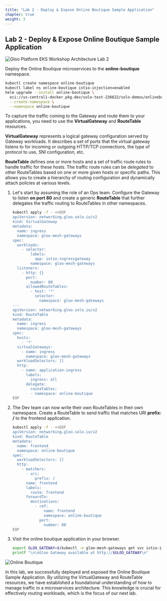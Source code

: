 ```yaml
---
title: "Lab 2 - Deploy & Expose Online Boutique Sample Application"
chapter: true
weight: 3
---
```


## Lab 2 - Deploy & Expose Online Boutique Sample Application

![Gloo Platform EKS Workshop Architecture Lab 2](/images/gloo-platform-eks-workshop-lab2.png)

Deploy the Online Boutique microservices to the **online-boutique** namespace.

```bash
kubectl create namespace online-boutique
kubectl label ns online-boutique istio-injection=enabled
helm upgrade --install online-boutique \
  oci://us-central1-docker.pkg.dev/solo-test-236622/solo-demos/onlineboutique \
  --create-namespace \
  --namespace online-boutique
```

To capture the traffic coming to the Gateway and route them to your applications, you need to use the **VirtualGateway** and **RouteTable** resources.

**VirtualGateway** represents a logical gateway configuration served by Gateway workloads. It describes a set of ports that the virtual gateway listens to for incoming or outgoing HTTP/TCP connections, the type of protocol to use, SNI configuration, etc.

**RouteTable** defines one or more hosts and a set of traffic route rules to handle traffic for these hosts. The traffic route rules can be *delegated* to other RouteTables based on one or more given hosts or specific paths. This allows you to create a hierarchy of routing configuration and dynamically attach policies at various levels. 


1. Let's start by assuming the role of an Ops team. Configure the Gateway to listen **on port 80** and create a generic **RouteTable** that further delegates the traffic routing to RouteTables in other namespaces.

    ```bash
    kubectl apply -f - <<EOF
    apiVersion: networking.gloo.solo.io/v2
    kind: VirtualGateway
    metadata:
      name: ingress
      namespace: gloo-mesh-gateways
    spec:
      workloads:
        - selector:
            labels:
              app: istio-ingressgateway
            namespace: gloo-mesh-gateways
      listeners: 
        - http: {}
          port:
            number: 80
          allowedRouteTables:
            - host: '*'
              selector:
                namespace: gloo-mesh-gateways
    ---
    apiVersion: networking.gloo.solo.io/v2
    kind: RouteTable
    metadata:
      name: ingress
      namespace: gloo-mesh-gateways
    spec:
      hosts:
        - '*'
      virtualGateways:
        - name: ingress
          namespace: gloo-mesh-gateways
      workloadSelectors: []
      http:
        - name: application-ingress
          labels:
            ingress: all
          delegate:
            routeTables:
            - namespace: online-boutique
    EOF
    ```

2. The Dev team can now write their own RouteTables in their own namespace. Create a RouteTable to send traffic that matches URI **prefix: /** to the frontend application.

    ```bash
    kubectl apply -f - <<EOF
    apiVersion: networking.gloo.solo.io/v2
    kind: RouteTable
    metadata:
      name: frontend
      namespace: online-boutique
    spec:
      workloadSelectors: []
      http:
        - matchers:
          - uri:
              prefix: /
          name: frontend
          labels:
            route: frontend
          forwardTo:
            destinations:
              - ref:
                  name: frontend
                  namespace: online-boutique
                port:
                  number: 80
    EOF
    ```

3. Visit the online boutique application in your browser.
    ```bash
    export GLOO_GATEWAY=$(kubectl -n gloo-mesh-gateways get svc istio-ingressgateway -o jsonpath='{.status.loadBalancer.ingress[0].*}')
    printf "\n\nGloo Gateway available at http://$GLOO_GATEWAY\n"
    ```

![Online Boutique](/images/online-boutique-1.png)

In this lab, we successfully deployed and exposed the Online Boutique Sample Application. By utilizing the VirtualGateway and RouteTable resources, we have established a foundational understanding of how to manage traffic in a microservices architecture. This knowledge is crucial for effectively routing workloads, which is the focus of our next lab.
